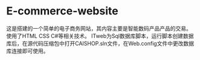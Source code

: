 # E-commerce-website
这是搭建的一个简单的电子商务网站，其内容主要是智能数码产品产品的交易。
使用了HTML CSS C#等相关技术。
ITweb为Sql数据库脚本，运行脚本创建数据库后，在源代码压缩包中打开CAISHOP.sln文件，在Web.config文件中更改数据库连接即可使用。
